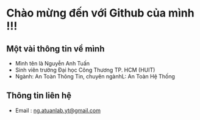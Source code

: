 # Chào mừng đến với Github của mình !!!

## Một vài thông tin về mình 

- Mình tên là Nguyễn Anh Tuấn
- Sinh viên trường Đại học Công Thương TP. HCM (HUIT)
- Ngành: An Toàn Thông Tin, chuyên ngànhL: An Toàn Hệ Thống

## Thông tin liên hệ 
- Email : ng.atuanlab.yt@gmail.com

